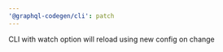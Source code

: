 ```yaml
---
'@graphql-codegen/cli': patch
---
```


CLI with watch option will reload using new config on change
